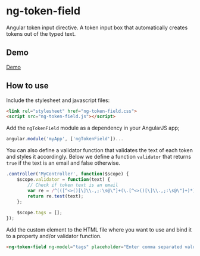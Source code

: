 # ng-token-field
Angular token input directive. A token input box that automatically creates tokens out of the typed text.

## Demo

<a href="http://lucaslouca.github.io/ng-token-field/" target="_blank">Demo</a>

## How to use

Include the stylesheet and javascript files:
```html
<link rel="stylesheet" href="ng-token-field.css"> 
<script src="ng-token-field.js"></script>
```

Add the `ngTokenField` module as a dependency in your AngularJS app;
```javascript
angular.module('myApp', ['ngTokenField'])...
```

You can also define a validator function that validates the text of each token and styles it accordingly. Below we define a function `validator` that returns `true` if the text is an email and false otherwise.
```javascript
.controller('MyController', function($scope) {
	$scope.validator = function(text) {
		// Check if token text is an email
		var re = /^(([^<>()[\]\\.,;:\s@\"]+(\.[^<>()[\]\\.,;:\s@\"]+)*)|(\".+\"))@((\[[0-9]{1,3}\.[0-9]{1,3}\.[0-9]{1,3}\.[0-9]{1,3}\])|(([a-zA-Z\-0-9]+\.)+[a-zA-Z]{2,}))$/;
		return re.test(text);
    };
	
	$scope.tags = [];
});
```

Add the custom element <ng-token-field> to the HTML file where you want to use and bind it to a property and/or validator function. 
```html
<ng-token-field ng-model="tags" placeholder="Enter comma separated values" validator="validator(text)"></ng-token-field>{{tags}}
```

